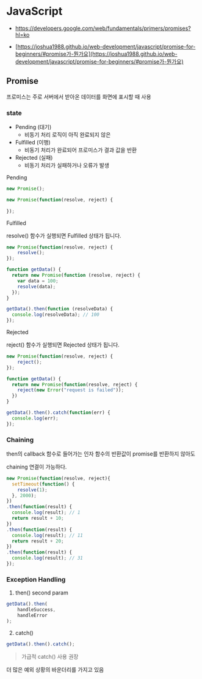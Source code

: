 # JavaScript

- https://developers.google.com/web/fundamentals/primers/promises?hl=ko

- [https://joshua1988.github.io/web-development/javascript/promise-for-beginners/#promise가-뭔가요](https://joshua1988.github.io/web-development/javascript/promise-for-beginners/#promise가-뭔가요)

## Promise



프로미스는 주로 서버에서 받아온 데이터를 화면에 표시할 때 사용



### state

- Pending (대기)
  - 비동기 처리 로직이 아직 완료되지 않은
- Fulfilled (이행)
  - 비동기 처리가 완료되어 프로미스가 결과 값을 반환
- Rejected (실패)
  - 비동기 처리가 실패하거나 오류가 발생



Pending

```javascript
new Promise();
```

```javascript
new Promise(function(resolve, reject) {
  
});
```



Fulfilled

resolve() 함수가 실행되면 Fulfilled 상태가 됩니다.

```javascript
new Promise(function(resolve, reject) {
	resolve();
});
```

```javascript
function getData() {
  return new Promise(function (resolve, reject) {
    var data = 100;
    resolve(data);
  });
}

getData().then(function (resolveData) {
  console.log(resolveData); // 100
});
```



Rejected

reject() 함수가 실행되면 Rejected 상태가 됩니다.

```javascript
new Promise(function(resolve, reject) {
	reject();
});
```

```javascript
function getData() {
  return new Promise(function(resolve, reject) {
    reject(new Error("request is failed"));
  })
}

getData().then().catch(function(err) {
  console.log(err);
});
```



### Chaining

then의 callback 함수로 들어가는 인자 함수의 반환값이 promise를 반환하지 않아도

chaining 연결이 가능하다.

```javascript
new Promise(function(resolve, reject){
  setTimeout(function() {
    resolve(1);
  }, 2000);
})
.then(function(result) {
  console.log(result); // 1
  return result + 10;
})
.then(function(result) {
  console.log(result); // 11
  return result + 20;
})
.then(function(result) {
  console.log(result); // 31
});
```



### Exception Handling



1. then() second param

```javascript
getData().then(
	handleSuccess,
	handleError
);
```



2. catch()

```javascript
getData().then().catch();
```



> 가급적 catch() 사용 권장

더 많은 예외 상황의 바운더리를 가지고 있음

